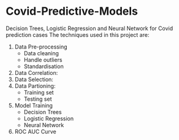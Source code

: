 # Covid-Predictive-Models
Decision Trees, Logistic Regression and Neural Network for Covid prediction cases
The techniques used in this project are:
1. Data Pre-processing
   - Data cleaning
   - Handle outliers
   - Standardisation
3. Data Correlation:
4. Data Selection:
5. Data Partioning:
   - Training set
   - Testing set
6. Model Training
   - Decision Trees
   - Logistic Regression
   - Neural Network
7. ROC AUC Curve
